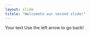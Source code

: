 ```yaml
---
layout: slide
titele: "Welcometo our second slide!"
---
```


Your text
Use the left arrow to go back!
